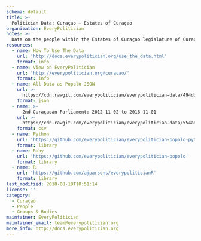 ```yaml
---
schema: default
title: >-
  Politician Data: Curaçao — Estates of Curaçao
organization: EveryPolitician
notes: >-
  Data on the people within the Estates of Curaçao legislature of Curaçao.
resources:
  - name: How To Use The Data
    url: 'http://docs.everypolitician.org/use_the_data.html'
    format: info
  - name: View on EveryPolitician
    url: 'http://everypolitician.org/curacao/'
    format: info
  - name: All Data as Popolo JSON
    url: >-
      https://cdn.rawgit.com/everypolitician/everypolitician-data/494dd8cbbca15cdc40debb38a1825a2843648057/data/Curacao/Estates/ep-popolo-v1.0.json
    format: json
  - name: >-
      2nd Curaçaoan Parliament: 2012-11-02 to 2016-11-01
    url: >-
      https://cdn.rawgit.com/everypolitician/everypolitician-data/554a6cb306153130ac5558e4c015471d63e57cb7/data/Curacao/Estates/term-2.csv
    format: csv
  - name: Python
    url: 'https://github.com/everypolitician/everypolitician-popolo-python'
    format: library
  - name: Ruby
    url: 'https://github.com/everypolitician/everypolitician-popolo'
    format: library
  - name: R
    url: 'https://github.com/ajparsons/everypoliticianR'
    format: library
last_modified: 2018-08-18T10:51:14
license: ''
category:
  - Curaçao
  - People
  - Groups & Bodies
maintainer: EveryPolitician
maintainer_email: team@everypolitician.org
more_info: http://docs.everypolitician.org
---
```

